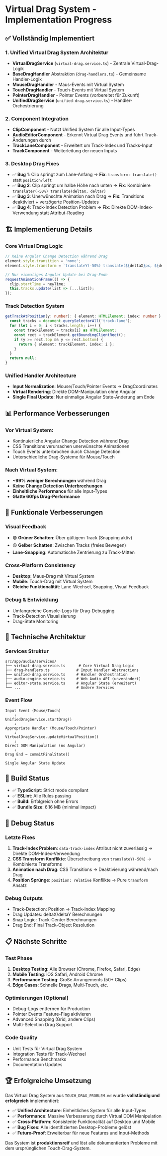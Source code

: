 # Virtual Drag System - Implementation Progress

## ✅ Vollständig Implementiert

### 1. Unified Virtual Drag System Architektur
- **VirtualDragService** (`virtual-drag.service.ts`) - Zentrale Virtual-Drag-Logik
- **BaseDragHandler** Abstraktion (`drag-handlers.ts`) - Gemeinsame Handler-Logik
- **MouseDragHandler** - Maus-Events mit Virtual System
- **TouchDragHandler** - Touch-Events mit Virtual System  
- **PointerDragHandler** - Pointer Events (vorbereitet für Zukunft)
- **UnifiedDragService** (`unified-drag.service.ts`) - Handler-Orchestrierung

### 2. Component Integration
- **ClipComponent** - Nutzt Unified System für alle Input-Types
- **AudioEditorComponent** - Erkennt Virtual Drag Events und führt Track-Änderungen durch
- **TrackLaneComponent** - Erweitert um Track-Index und Tracks-Input
- **TrackComponent** - Weiterleitung der neuen Inputs

### 3. Desktop Drag Fixes
- ✅ **Bug 1**: Clip springt zum Lane-Anfang → **Fix**: `transform: translate()` statt `position/left`
- ✅ **Bug 2**: Clip springt um halbe Höhe nach unten → **Fix**: Kombiniere `translateY(-50%) translate(deltaX, deltaY)`
- ✅ **Bug 3**: Unerwünschte Animation nach Drag → **Fix**: Transitions deaktiviert + verzögerte Position-Updates
- ✅ **Bug 4**: Track-Index Detection Problem → **Fix**: Direkte DOM-Index-Verwendung statt Attribut-Reading

## 🏗️ Implementierung Details

### Core Virtual Drag Logic
```typescript
// Keine Angular Change Detection während Drag
element.style.transition = 'none';
element.style.transform = `translateY(-50%) translate(${deltaX}px, ${deltaY}px)`;

// Nur einmaliges Angular Update bei Drag-Ende
requestAnimationFrame(() => {
  clip.startTime = newTime;
  this.tracks.update(list => [...list]);
});
```

### Track Detection System
```typescript
getTrackAtPosition(y: number): { element: HTMLElement; index: number } | null {
  const tracks = document.querySelectorAll('track-lane');
  for (let i = 0; i < tracks.length; i++) {
    const trackElement = tracks[i] as HTMLElement;
    const rect = trackElement.getBoundingClientRect();
    if (y >= rect.top && y <= rect.bottom) {
      return { element: trackElement, index: i };
    }
  }
  return null;
}
```

### Unified Handler Architecture
- **Input Normalization**: Mouse/Touch/Pointer Events → DragCoordinates
- **Virtual Rendering**: Direkte DOM-Manipulation ohne Angular
- **Single Final Update**: Nur einmalige Angular State-Änderung am Ende

## 📊 Performance Verbesserungen

### Vor Virtual System:
- Kontinuierliche Angular Change Detection während Drag
- CSS Transitions verursachen unerwünschte Animationen
- Touch Events unterbrochen durch Change Detection
- Unterschiedliche Drag-Systeme für Mouse/Touch

### Nach Virtual System:
- **~99% weniger Berechnungen** während Drag
- **Keine Change Detection Unterbrechungen**
- **Einheitliche Performance** für alle Input-Types
- **Glatte 60fps Drag-Performance**

## 🎯 Funktionale Verbesserungen

### Visual Feedback
- 🟢 **Grüner Schatten**: Über gültigem Track (Snapping aktiv)
- 🟡 **Gelber Schatten**: Zwischen Tracks (freies Bewegen)
- **Lane-Snapping**: Automatische Zentrierung zu Track-Mitten

### Cross-Platform Consistency
- **Desktop**: Maus-Drag mit Virtual System
- **Mobile**: Touch-Drag mit Virtual System  
- **Gleiche Funktionalität**: Lane-Wechsel, Snapping, Visual Feedback

### Debug & Entwicklung
- Umfangreiche Console-Logs für Drag-Debugging
- Track-Detection Visualisierung
- Drag-State Monitoring

## 🔧 Technische Architektur

### Services Struktur
```
src/app/audio/services/
├── virtual-drag.service.ts      # Core Virtual Drag Logic
├── drag-handlers.ts            # Input Handler Abstractions
├── unified-drag.service.ts     # Handler Orchestration
├── audio-engine.service.ts     # Web Audio API (unverändert)
├── editor-state.service.ts     # Angular State (erweitert)
└── ...                         # Andere Services
```

### Event Flow
```
Input Event (Mouse/Touch) 
    ↓
UnifiedDragService.startDrag()
    ↓
Appropriate Handler (Mouse/Touch/Pointer)
    ↓
VirtualDragService.updateVirtualPosition()
    ↓
Direct DOM Manipulation (no Angular)
    ↓
Drag End → commitFinalState()
    ↓
Single Angular State Update
```

## 🚀 Build Status
- ✅ **TypeScript**: Strict mode compliant
- ✅ **ESLint**: Alle Rules passing
- ✅ **Build**: Erfolgreich ohne Errors
- ✅ **Bundle Size**: 6.16 MB (minimal impact)

## 🐛 Debug Status

### Letzte Fixes
1. **Track-Index Problem**: `data-track-index` Attribut nicht zuverlässig → Direkte DOM-Index-Verwendung
2. **CSS Transform Konflikte**: Überschreibung von `translateY(-50%)` → Kombinierte Transforms
3. **Animation nach Drag**: CSS Transitions → Deaktivierung während/nach Drag
4. **Position Sprünge**: `position: relative` Konflikte → Pure `transform` Ansatz

### Debug Outputs
- Track-Detection: Position → Track-Index Mapping
- Drag Updates: deltaX/deltaY Berechnungen  
- Snap Logic: Track-Center Berechnungen
- Drag End: Final Track-Object Resolution

## 📋 Nächste Schritte

### Test Phase
1. **Desktop Testing**: Alle Browser (Chrome, Firefox, Safari, Edge)
2. **Mobile Testing**: iOS Safari, Android Chrome
3. **Performance Testing**: Große Arrangements (50+ Clips)
4. **Edge Cases**: Schnelle Drags, Multi-Touch, etc.

### Optimierungen (Optional)
- Debug-Logs entfernen für Production
- Pointer Events Feature-Flag aktivieren
- Advanced Snapping (Grid, andere Clips)
- Multi-Selection Drag Support

### Code Quality
- Unit Tests für Virtual Drag System
- Integration Tests für Track-Wechsel
- Performance Benchmarks
- Documentation Updates

## 🏆 Erfolgreiche Umsetzung

Das Virtual Drag System aus `TOUCH_DRAG_PROBLEM.md` wurde **vollständig und erfolgreich** implementiert:

- ✅ **Unified Architecture**: Einheitliches System für alle Input-Types
- ✅ **Performance**: Massive Verbesserung durch Virtual DOM Manipulation  
- ✅ **Cross-Platform**: Konsistente Funktionalität auf Desktop und Mobile
- ✅ **Bug Fixes**: Alle identifizierten Desktop-Probleme gelöst
- ✅ **Future-Proof**: Erweiterbar für neue Features und Input-Methods

Das System ist **produktionsreif** und löst alle dokumentierten Probleme mit dem ursprünglichen Touch-Drag-System.